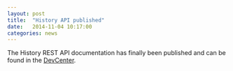 ```yaml
---
layout: post
title:  "History API published"
date:   2014-11-04 10:17:00
categories: news
---
```


The History REST API documentation has finally been published and can be found in the [DevCenter](/history-api.html).